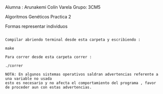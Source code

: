 Alumna : Arunakemi Colín Varela
Grupo: 3CM5

Algoritmos Genéticos
Practica 2

Formas representar individuos

~~~~~~~~~~~~~~~~~~~~~~~~~~~~~~~~~~~~~~~~~~~~~~~~~~~~~~~~~~~~~~

Compilar abriendo terminal desde esta carpeta y escribiendo : 

make

Para correr desde esta carpeta correr : 

./correr

NOTA: En algunos sistemas operativos saldran advertencias referente a una variable no usada
esto es necesario y no afecta el comportamiento del programa , favor de proceder aun con estas advertencias.